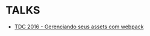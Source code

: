 # TALKS

* [TDC 2016 - Gerenciando seus assets com webpack](https://matheuslc.github.io/webpack-talk) 

